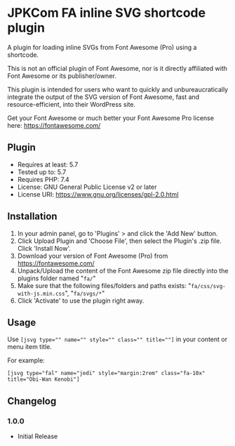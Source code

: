 JPKCom FA inline SVG shortcode plugin
===

A plugin for loading inline SVGs from Font Awesome (Pro) using a shortcode.

This is not an official plugin of Font Awesome, nor is it directly affiliated with Font Awesome or its publisher/owner.

This plugin is intended for users who want to quickly and unbureaucratically integrate the output of the SVG version of Font Awesome, fast and resource-efficient, into their WordPress site.

Get your Font Awesome or much better your Font Awesome Pro license here: https://fontawesome.com/

## Plugin

- Requires at least: 5.7
- Tested up to: 5.7
- Requires PHP: 7.4
- License: GNU General Public License v2 or later
- License URI: https://www.gnu.org/licenses/gpl-2.0.html


## Installation

1. In your admin panel, go to 'Plugins' > and click the 'Add New' button.
2. Click Upload Plugin and 'Choose File', then select the Plugin's .zip file. Click 'Install Now'.
3. Download your version of Font Awesome (Pro) from https://fontawesome.com/
4. Unpack/Upload the content of the Font Awesome zip file directly into the plugins folder named "`fa/`"
5. Make sure that the following files/folders and paths exists: "`fa/css/svg-with-js.min.css`", "`fa/svgs/*`"
6. Click 'Activate' to use the plugin right away.

## Usage

Use `[jsvg type="" name="" style="" class="" title=""]` in your content or menu item title.

For example:

```
[jsvg type="fal" name="jedi" style="margin:2rem" class="fa-10x" title="Obi-Wan Kenobi"]
```

## Changelog ##

### 1.0.0 ###
* Initial Release